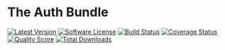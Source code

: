 # The Auth Bundle

[![Latest Version](https://img.shields.io/github/release/mosiyash/taisiya-propel-bundle.svg?style=flat-square)](https://github.com/mosiyash/taisiya-propel-bundle/releases)
[![Software License](https://img.shields.io/badge/license-MIT-brightgreen.svg?style=flat-square)](LICENSE)
[![Build Status](https://img.shields.io/travis/mosiyash/taisiya-propel-bundle/master.svg?style=flat-square)](https://travis-ci.org/mosiyash/taisiya-propel-bundle)
[![Coverage Status](https://img.shields.io/scrutinizer/coverage/g/mosiyash/taisiya-propel-bundle.svg?style=flat-square)](https://scrutinizer-ci.com/g/mosiyash/taisiya-propel-bundle/code-structure)
[![Quality Score](https://img.shields.io/scrutinizer/g/mosiyash/taisiya-propel-bundle.svg?style=flat-square)](https://scrutinizer-ci.com/g/mosiyash/taisiya-propel-bundle)
[![Total Downloads](https://img.shields.io/packagist/dt/taisiya/propel-bundle.svg?style=flat-square)](https://packagist.org/packages/taisiya/propel-bundle)
